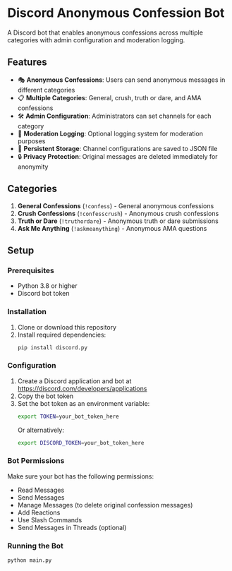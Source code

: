 # Discord Anonymous Confession Bot

A Discord bot that enables anonymous confessions across multiple categories with admin configuration and moderation logging.

## Features

- 🎭 **Anonymous Confessions**: Users can send anonymous messages in different categories
- 📋 **Multiple Categories**: General, crush, truth or dare, and AMA confessions
- 🛠️ **Admin Configuration**: Administrators can set channels for each category
- 📝 **Moderation Logging**: Optional logging system for moderation purposes
- 💾 **Persistent Storage**: Channel configurations are saved to JSON file
- 🔒 **Privacy Protection**: Original messages are deleted immediately for anonymity

## Categories

1. **General Confessions** (`!confess`) - General anonymous confessions
2. **Crush Confessions** (`!confesscrush`) - Anonymous crush confessions  
3. **Truth or Dare** (`!truthordare`) - Anonymous truth or dare submissions
4. **Ask Me Anything** (`!askmeanything`) - Anonymous AMA questions

## Setup

### Prerequisites

- Python 3.8 or higher
- Discord bot token

### Installation

1. Clone or download this repository
2. Install required dependencies:
   ```bash
   pip install discord.py
   ```

### Configuration

1. Create a Discord application and bot at https://discord.com/developers/applications
2. Copy the bot token
3. Set the bot token as an environment variable:
   ```bash
   export TOKEN=your_bot_token_here
   ```
   Or alternatively:
   ```bash
   export DISCORD_TOKEN=your_bot_token_here
   ```

### Bot Permissions

Make sure your bot has the following permissions:
- Read Messages
- Send Messages
- Manage Messages (to delete original confession messages)
- Add Reactions
- Use Slash Commands
- Send Messages in Threads (optional)

### Running the Bot

```bash
python main.py
